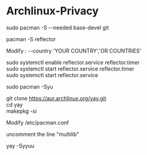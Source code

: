 # Archlinux-Privacy

sudo pacman -S --needed base-devel git

pacman -S reflector

Modify : --country 'YOUR COUNTRY','OR COUNTRIES'

sudo systemctl enable reflector.service reflector.timer \
sudo systemctl start reflector.service reflector.timer \
sudo systemctl start reflector.service

sudo pacman -Syu

git clone https://aur.archlinux.org/yay.git \
cd yay \
makepkg -si

Modify /etc/pacman.conf

uncomment the line "multilib"

yay -Syyuu
